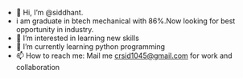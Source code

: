 - 👋 Hi, I’m @siddhant.
- i am graduate in btech mechanical with 86%.Now looking for best opportunity in industry.
- 👀 I’m interested in learning new skills
- 🌱 I’m currently learning python programming
- 📫 How to reach me: Mail me crsid1045@gmail.com for work and collaboration

